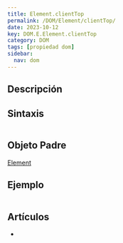 ```yaml
---
title: Element.clientTop
permalink: /DOM/Element/clientTop/
date: 2023-10-12
key: DOM.E.Element.clientTop
category: DOM
tags: [propiedad dom]
sidebar:
  nav: dom
---
```


## Descripción


## Sintaxis


```javascript

```


## Objeto Padre


[Element](https://www.w3api.com/DOM/Element/)


## Ejemplo


```javascript

```


## Artículos

- 
